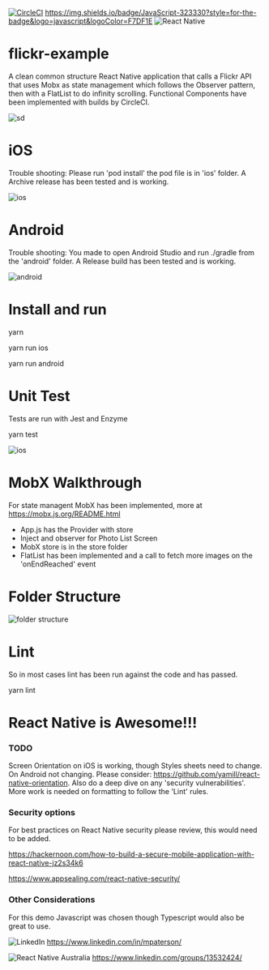 [![CircleCI](https://circleci.com/gh/MarshalPaterson/flickr-example/tree/main.svg?style=svg)](https://circleci.com/gh/MarshalPaterson/flickr-example/tree/main) https://img.shields.io/badge/JavaScript-323330?style=for-the-badge&logo=javascript&logoColor=F7DF1E ![React Native](https://img.shields.io/badge/React_Native-20232A?style=for-the-badge&logo=react&logoColor=61DAFB) 

# flickr-example

A clean common structure React Native application that calls a Flickr API that uses Mobx as state management which follows the Observer pattern, then with a FlatList to do infinity scrolling. Functional Components have been implemented with builds by CircleCI.

![sd](https://github.com/MarshalPaterson/flickr-example/blob/main/SolutionDesign/SolutionDesign.drawio.png)

# iOS
Trouble shooting: Please run 'pod install' the pod file is in 'ios' folder. A Archive release has been tested and is working.

![ios](https://github.com/MarshalPaterson/flickr-example/blob/main/SolutionDesign/ios.gif)

# Android

Trouble shooting: You made to open Android Studio and run ./gradle from the 'android' folder. A Release build has been tested and is working.

![android](https://github.com/MarshalPaterson/flickr-example/blob/main/SolutionDesign/android.gif)

# Install and run
yarn 

yarn run ios

yarn run android

# Unit Test
Tests are run with Jest and Enzyme

yarn test

![ios](https://github.com/MarshalPaterson/flickr-example/blob/main/SolutionDesign/UnitTests.png)

# MobX Walkthrough
For state managent MobX has been implemented, more at https://mobx.js.org/README.html

* App.js has the Provider with store
* Inject and observer for Photo List Screen
* MobX store is in the store folder
* FlatList has been implemented and a call to fetch more images on the 'onEndReached' event

# Folder Structure

![folder structure](https://github.com/MarshalPaterson/flickr-example/blob/main/SolutionDesign/folders.png)

# Lint
So in most cases lint has been run against the code and has passed.

yarn lint

# React Native is Awesome!!!

### TODO
Screen Orientation on iOS is working, though Styles sheets need to change. On Android not changing. Please consider: https://github.com/yamill/react-native-orientation. Also do a deep dive on any 'security vulnerabilities'. More work is needed on formatting to follow the 'Lint' rules.

### Security options
For best practices on React Native security please review, this would need to be added.

https://hackernoon.com/how-to-build-a-secure-mobile-application-with-react-native-jz2s34k6

https://www.appsealing.com/react-native-security/

### Other Considerations
For this demo Javascript was chosen though Typescript would also be great to use.

![LinkedIn](https://img.shields.io/badge/LinkedIn-0077B5?style=for-the-badge&logo=linkedin&logoColor=white) https://www.linkedin.com/in/mpaterson/

![React Native Australia](https://media-exp1.licdn.com/dms/image/C5107AQGdkqfacGal1g/group-logo_image-shrink_92x92/0/1631004853641?e=1635202800&v=beta&t=Hh_DGogeu-AMb3xv90J0XUX1pk5tzi06ep3wQjKnlg0) https://www.linkedin.com/groups/13532424/